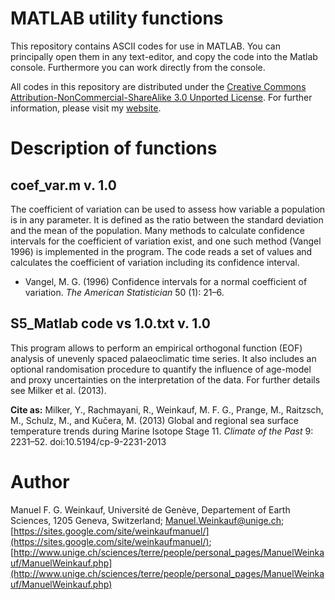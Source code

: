 # MATLAB utility functions

This repository contains ASCII codes for use in MATLAB. You can principally open them in any text-editor, and copy the code into the Matlab console. Furthermore you can work directly from the console.

All codes in this repository are distributed under the [Creative Commons Attribution-NonCommercial-ShareAlike 3.0 Unported License](http://creativecommons.org/licenses/by-nc-sa/3.0/). For further information, please visit my [website](https://sites.google.com/site/weinkaufmanuel/).

# Description of functions

## coef_var.m v. 1.0

The coefficient of variation can be used to assess how variable a population is in any parameter. It is defined as the ratio between the standard deviation and the mean of the population. Many methods to calculate confidence intervals for the coefficient of variation exist, and one such method (Vangel 1996) is implemented in the program. The code reads a set of values and calculates the coefficient of variation including its confidence interval.

* Vangel, M. G. (1996) Confidence intervals for a normal coefficient of variation. *The American Statistician* 50 (1): 21–6.

## S5_Matlab code vs 1.0.txt v. 1.0

This program allows to perform an empirical orthogonal function (EOF) analysis of unevenly spaced palaeoclimatic time series. It also includes an optional randomisation procedure to quantify the influence of age-model and proxy uncertainties on the interpretation of the data. For further details see Milker et al. (2013). 

**Cite as:** Milker, Y., Rachmayani, R., Weinkauf, M. F. G., Prange, M., Raitzsch, M., Schulz, M., and Kučera, M. (2013) Global and regional sea surface temperature trends during Marine Isotope Stage 11. *Climate of the Past* 9: 2231–52. doi:10.5194/cp-9-2231-2013

# Author

Manuel F. G. Weinkauf, Université de Genève, Departement of Earth Sciences, 1205 Geneva, Switzerland; [Manuel.Weinkauf@unige.ch](mailto:Manuel.Weinkauf@unige.ch); [https://sites.google.com/site/weinkaufmanuel/](https://sites.google.com/site/weinkaufmanuel/); [http://www.unige.ch/sciences/terre/people/personal_pages/ManuelWeinkauf/ManuelWeinkauf.php](http://www.unige.ch/sciences/terre/people/personal_pages/ManuelWeinkauf/ManuelWeinkauf.php)

















